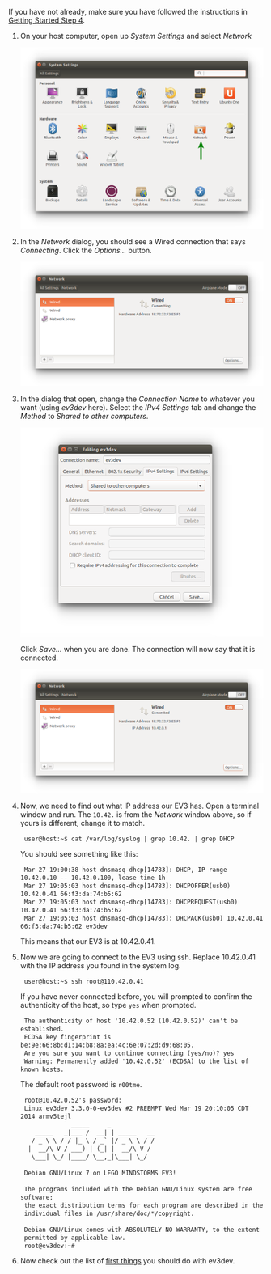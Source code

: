 If you have not already, make sure you have followed the instructions in [Getting Started Step 4](Getting-started-v2#step-4-enable-usb-networking).

1. On your host computer, open up *System Settings* and select *Network*

    ![SystemPreferencesNetwork](images/Ubuntu-CDC/System-Settings-Network.png)

2. In the *Network* dialog, you should see a Wired connection that says *Connecting*. Click the *Options...* button.

    ![AddNewDevice](images/Ubuntu-CDC/Network-Connecting.png)

3. In the dialog that open, change the *Connection Name* to whatever you want (using *ev3dev* here). Select the *IPv4 Settings* tab and change the *Method* to *Shared to other computers*.

    ![CDC-Connected](images/Ubuntu-CDC/Network-Options.png)

    Click *Save...* when you are done. The connection will now say that it is connected.

    ![AddNewDevice](images/Ubuntu-CDC/Network-Connected.png)

4. Now, we need to find out what IP address our EV3 has. Open a terminal window and run. The `10.42.` is from the *Network* window above, so if yours is different, change it to match.

        user@host:~$ cat /var/log/syslog | grep 10.42. | grep DHCP

    You should see something like this:

        Mar 27 19:00:38 host dnsmasq-dhcp[14783]: DHCP, IP range 10.42.0.10 -- 10.42.0.100, lease time 1h
        Mar 27 19:05:03 host dnsmasq-dhcp[14783]: DHCPOFFER(usb0) 10.42.0.41 66:f3:da:74:b5:62 
        Mar 27 19:05:03 host dnsmasq-dhcp[14783]: DHCPREQUEST(usb0) 10.42.0.41 66:f3:da:74:b5:62 
        Mar 27 19:05:03 host dnsmasq-dhcp[14783]: DHCPACK(usb0) 10.42.0.41 66:f3:da:74:b5:62 ev3dev

    This means that our EV3 is at 10.42.0.41.

6. Now we are going to connect to the EV3 using ssh. Replace 10.42.0.41 with the IP address you found in the system log.

        user@host:~$ ssh root@110.42.0.41

   If you have never connected before, you will prompted to confirm the authenticity of the host, so type `yes` when prompted.

        The authenticity of host '10.42.0.52 (10.42.0.52)' can't be established.
        ECDSA key fingerprint is be:9e:66:8b:d1:14:b8:8a:ea:4c:6e:07:2d:d9:68:05.
        Are you sure you want to continue connecting (yes/no)? yes
        Warning: Permanently added '10.42.0.52' (ECDSA) to the list of known hosts.

    The default root password is `r00tme`.

        root@10.42.0.52's password: 
        Linux ev3dev 3.3.0-0-ev3dev #2 PREEMPT Wed Mar 19 20:10:05 CDT 2014 armv5tejl
                     _____     _
           _____   _|___ /  __| | _____   __
          / _ \ \ / / |_ \ / _` |/ _ \ \ / /
         |  __/\ V / ___) | (_| |  __/\ V /
          \___| \_/ |____/ \__,_|\___| \_/
        
        Debian GNU/Linux 7 on LEGO MINDSTORMS EV3!
        
        The programs included with the Debian GNU/Linux system are free software;
        the exact distribution terms for each program are described in the
        individual files in /usr/share/doc/*/copyright.
        
        Debian GNU/Linux comes with ABSOLUTELY NO WARRANTY, to the extent
        permitted by applicable law.
        root@ev3dev:~# 

7. Now check out the list of [first things](Getting-started-v2#step-7-first-things-to-do-with-ev3dev) you should do with ev3dev.